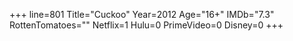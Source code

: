+++
line=801
Title="Cuckoo"
Year=2012
Age="16+"
IMDb="7.3"
RottenTomatoes=""
Netflix=1
Hulu=0
PrimeVideo=0
Disney=0
+++

